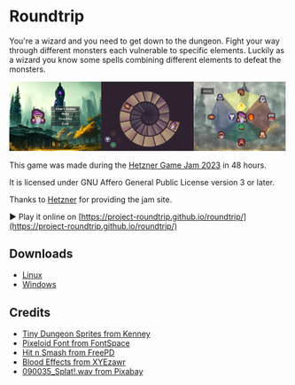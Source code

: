# Roundtrip

You're a wizard and you need to get down to the dungeon.
Fight your way through different monsters each vulnerable to specific elements.
Luckily as a wizard you know some spells combining different elements to defeat the monsters.

<img src="assets/screenshots/menu.png" width="33%" /><img src="assets/screenshots/level.png" width="33%" /><img src="assets/screenshots/help.png" width="33%" />

This game was made during the [Hetzner Game Jam 2023](https://gamejam.hetzner.com) in 48 hours.

It is licensed under GNU Affero General Public License version 3 or later.

Thanks to [Hetzner](https://hetzner.com) for providing the jam site.

▶ Play it online on [https://project-roundtrip.github.io/roundtrip/](https://project-roundtrip.github.io/roundtrip/)

## Downloads
* [Linux](https://project-roundtrip.github.io/roundtrip/roundtrip.x86_64)
* [Windows](https://project-roundtrip.github.io/roundtrip/roundtrip.exe)

## Credits

- [Tiny Dungeon Sprites from Kenney](https://www.kenney.nl/assets/tiny-dungeon)
- [Pixeloid Font from FontSpace](https://www.fontspace.com/pixeloid-font-f69232)
- [Hit n Smash from FreePD](https://freepd.com)
- [Blood Effects from XYEzawr](https://xyezawr.itch.io/gif-free-pixel-effects-pack-5-blood-effects)
- [090035_Splat!.wav from Pixabay](https://pixabay.com/sound-effects/090035-splatwav-91604/)
